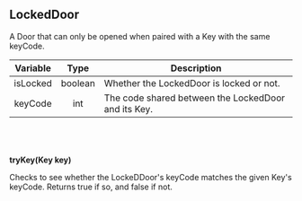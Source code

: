 ## LockedDoor

A Door that can only be opened when paired with a Key with the same keyCode.

| Variable |  Type   | Description                                         |
|:--------:|:-------:|-----------------------------------------------------|
| isLocked | boolean | Whether the LockedDoor is locked or not.            |
| keyCode  |   int   | The code shared between the LockedDoor and its Key. |

\
\
\
__tryKey(Key key)__

Checks to see whether the LockeDDoor's keyCode matches the given Key's keyCode. Returns
true if so, and false if not.